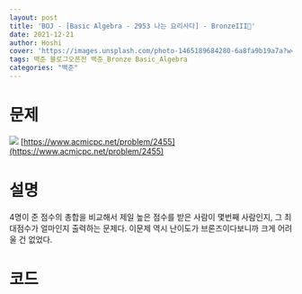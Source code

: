 ```yaml
---
layout: post
title: 'BOJ - [Basic Algebra - 2953 나는 요리사다] - BronzeIII🥉'
date: 2021-12-21
author: Hoshi
cover: 'https://images.unsplash.com/photo-1465189684280-6a8fa9b19a7a?w=1600&q=900'
tags: 백준 블로그오픈전 백준_Bronze Basic_Algebra
categories: "백준"
---
```

# 문제
![]({{site.url}}/assets/img/posts_img/2455.png)
[https://www.acmicpc.net/problem/2455](https://www.acmicpc.net/problem/2455)

# 설명
4명이 준 점수의 총합을 비교해서 제일 높은 점수를 받은 사람이 몇번째 사람인지, 그 최대점수가 얼마인지 출력하는 문제다. 이문제 역시 난이도가 브론즈이다보니까 크게 어려울 건 없었다.

# 코드

```c

```

